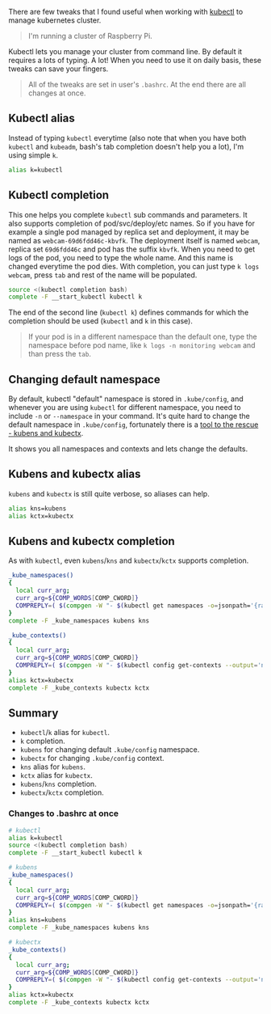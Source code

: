 There are few tweaks that I found useful when working with [kubectl](https://kubernetes.io/docs/reference/kubectl/) to manage kubernetes cluster.

> I'm running a cluster of Raspberry Pi.

Kubectl lets you manage your cluster from command line. By default it requires a lots of typing. A lot! When you need to use it on daily basis, these tweaks can save your fingers.

> All of the tweaks are set in user's `.bashrc`. At the end there are all changes at once.

## Kubectl alias

Instead of typing `kubectl` everytime (also note that when you have both `kubectl` and `kubeadm`, bash's tab completion doesn't help you a lot), I'm using simple `k`.

```bash
alias k=kubectl
```

## Kubectl completion

This one helps you complete `kubectl` sub commands and parameters. It also supports completion of pod/svc/deploy/etc names. So if you have for example a single pod managed by replica set and deployment, it may be named as `webcam-69d6fdd46c-kbvfk`. The deployment itself is named `webcam`, replica set `69d6fdd46c` and pod has the suffix `kbvfk`. When you need to get logs of the pod, you need to type the whole name. And this name is changed everytime the pod dies. With completion, you can just type `k logs webcam`, press `tab` and rest of the name will be populated.

```bash
source <(kubectl completion bash)
complete -F __start_kubectl kubectl k
```

The end of the second line (`kubectl k`) defines commands for which the completion should be used (`kubectl` and `k` in this case).

> If your pod is in a different namespace than the default one, type the namespace before pod name, like `k logs -n monitoring webcam` and than press the `tab`.

## Changing default namespace

By default, kubectl "default" namespace is stored in `.kube/config`, and whenever you are using `kubectl` for different namespace, you need to include `-n` or `--namespace` in your command. It's quite hard to change the default namespace in `.kube/config`, fortunately there is a [tool to the rescue - kubens and kubectx](https://github.com/ahmetb/kubectx).

It shows you all namespaces and contexts and lets change the defaults.

## Kubens and kubectx alias

`kubens` and `kubectx` is still quite verbose, so aliases can help.

```bash
alias kns=kubens
alias kctx=kubectx
```

## Kubens and kubectx completion

As with `kubectl`, even `kubens`/`kns` and `kubectx`/`kctx` supports completion.

```bash
_kube_namespaces()
{
  local curr_arg;
  curr_arg=${COMP_WORDS[COMP_CWORD]}
  COMPREPLY=( $(compgen -W "- $(kubectl get namespaces -o=jsonpath='{range .items[*].metadata.name}{@}{"\n"}{end}')" -- $curr_arg ) );
}
complete -F _kube_namespaces kubens kns
```

```bash
_kube_contexts()
{
  local curr_arg;
  curr_arg=${COMP_WORDS[COMP_CWORD]}
  COMPREPLY=( $(compgen -W "- $(kubectl config get-contexts --output='name')" -- $curr_arg ) );
}
alias kctx=kubectx
complete -F _kube_contexts kubectx kctx
```

## Summary
- `kubectl`/`k` alias for `kubectl`.
- `k` completion.
- `kubens` for changing default `.kube/config` namespace.
- `kubectx` for changing `.kube/config` context.
- `kns` alias for `kubens`.
- `kctx` alias for `kubectx`.
- `kubens`/`kns` completion.
- `kubectx`/`kctx` completion.

### Changes to .bashrc at once

```bash
# kubectl
alias k=kubectl
source <(kubectl completion bash)
complete -F __start_kubectl kubectl k

# kubens
_kube_namespaces()
{
  local curr_arg;
  curr_arg=${COMP_WORDS[COMP_CWORD]}
  COMPREPLY=( $(compgen -W "- $(kubectl get namespaces -o=jsonpath='{range .items[*].metadata.name}{@}{"\n"}{end}')" -- $curr_arg ) );
}
alias kns=kubens
complete -F _kube_namespaces kubens kns

# kubectx
_kube_contexts()
{
  local curr_arg;
  curr_arg=${COMP_WORDS[COMP_CWORD]}
  COMPREPLY=( $(compgen -W "- $(kubectl config get-contexts --output='name')" -- $curr_arg ) );
}
alias kctx=kubectx
complete -F _kube_contexts kubectx kctx
```
